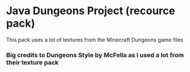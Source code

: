 # Java Dungeons Project (recource pack)

This pack uses a lot of textures from the Minecraft Dungeons game files

### Big credits to Dungeons Style by McFella as I used a lot from their texture pack

